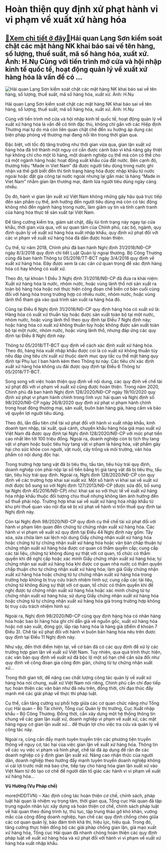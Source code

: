 Hoàn thiện quy định xử phạt hành vi vi phạm về xuất xứ hàng hóa
===============================================================

[:gift:Xem chi tiết ở đây:gift:](https://hddtvn.com/hoan-thien-quy-dinh-xu-phat-hanh-vi-vi-pham-ve-xuat-xu-hang-hoa/)Hải quan Lạng Sơn kiểm soát chặt các mặt hàng NK khai báo sai về tên hàng, số lượng, thuế suất, mã số hàng hóa, xuất xứ. Ảnh: H.Nụ Cùng với tiến trình mở cửa và hội nhập kinh tế quốc tế, hoạt động quản lý về xuất xứ hàng hóa là vấn đề có …
-----------------------------------------------------------------------------------------------------------------------------------------------------------------------------------------------------------------------------------------------





![Hải quan Lạng Sơn kiểm soát chặt các mặt hàng NK khai báo sai về tên hàng, số lượng, thuế suất, mã số hàng hóa, xuất xứ.  	Ảnh: H.Nụ](https://hddtvn.com/wp-content/uploads/2021/01/0057_11-0734_IMG_0110.jpg "Hải quan Lạng Sơn kiểm soát chặt các mặt hàng NK khai báo sai về tên hàng, số lượng, thuế suất, mã số hàng hóa, xuất xứ.  	Ảnh: H.Nụ")


Hải quan Lạng Sơn kiểm soát chặt các mặt hàng NK khai báo sai về tên hàng, số lượng, thuế suất, mã số hàng hóa, xuất xứ. Ảnh: H.Nụ



Cùng với tiến trình mở cửa và hội nhập kinh tế quốc tế, hoạt động quản lý về xuất xứ hàng hóa là vấn đề có tính đặc thù, không chỉ gắn với các Hiệp định Thương mại tự do mà còn liên quan chặt chẽ đến xu hướng áp dụng các biện pháp phòng vệ thương mại đang nổi lên trong thời gian qua.


Đặc biệt, với tốc độ tăng trưởng như thời gian vừa qua, gian lận xuất xứ hàng hóa đã trở thành một nguy cơ cần được cảnh báo vì khả năng gây thiệt hại không chỉ cho một lô hàng, một doanh nghiệp cụ thể mà còn có thể cho cả một ngành hàng hoặc hoạt động xuất khẩu của đất nước. Bên cạnh đó, thương hiệu “Made in Viet Nam” đã được người tiêu dùng trong nước ghi nhận và thế giới biết đến thì tình trạng hàng hóa được nhập khẩu từ nước ngoài hoặc đặt gia công tại nước ngoài nhưng lại gắn mác là hàng “Made in Viet Nam” nhằm gian lận thương mại, đánh lừa người tiêu dùng ngày càng nhiều.


Do đó, hành vi gian lận xuất xứ Việt Nam không những gây hậu quả trực tiếp đến sản phẩm cụ thể, ảnh hưởng đến người tiêu dùng mà còn có tác động không nhỏ đến ngành hàng trong nước, làm giảm uy tín và tính cạnh tranh của hàng hóa thực tế sản xuất tại Việt Nam.


Để tăng cường kiểm tra, giám sát chặt, đẩy lùi tình trạng này ngay tại cửa khẩu, thời gian vừa qua, với sự quan tâm của Chính phủ, các bộ, ngành, quy định quản lý về xuất xứ hàng hóa xuất nhập khẩu, quy định xử phạt đối với các vi phạm về xuất xứ hàng hóa đã dần được hoàn thiện.


Cụ thể, từ năm 2018, Chính phủ đã ban hành Nghị định 31/2018/NĐ-CP ngày 8/3/2018 quy định chi tiết Luật Quản lý ngoại thương. Bộ Công Thương cũng đã ban hành Thông tư 05/2018/TT-BCT ngày 3/4/2018 quy định về xuất xứ hàng hóa. Đây được xem là các căn cứ quan trọng để xác định hàng hóa có hay không có xuất xứ.


Theo đó, tại khoản 1 Điều 3 Nghị định 31/2018/NĐ-CP đã đưa ra khái niệm: Xuất xứ hàng hóa là nước, nhóm nước, hoặc vùng lãnh thổ nơi sản xuất ra toàn bộ hàng hóa hoặc nơi thực hiện công đoạn chế biến cơ bản cuối cùng đối với hàng hóa trong trường hợp có nhiều nước, nhóm nước, hoặc vùng lãnh thổ tham gia vào quá trình sản xuất ra hàng hóa đó.


Cũng tại Điều 6 Nghị định 31/2018/NĐ-CP quy định hàng hóa có xuất xứ là: Hàng hóa có xuất xứ thuần túy hoặc được sản xuất toàn bộ tại một nước, nhóm nước, hoặc vùng lãnh thổ theo quy định tại Điều 7 Nghị định này; hoặc hàng hóa có xuất xứ không thuần túy hoặc không được sản xuất toàn bộ tại một nước, nhóm nước, hoặc vùng lãnh thổ, nhưng đáp ứng các quy định tại Điều 8 Nghị định này.


Thông tư 05/2018/TT-BCT quy định về cách xác định xuất xứ hàng hóa. Theo đó, hàng hóa xuất nhập khẩu được coi là có xuất xứ không thuần túy nếu đáp ứng tiêu chí xuất xứ thuộc danh mục quy tắc cụ thể mặt hàng quy định tại Phụ lục I ban hành kèm theo Thông tư này. Các tiêu chí xác định xuất xứ hàng hóa không ưu đãi được quy định tại Điều 6 Thông tư 05/2018/TT-BCT.


Song song với việc hoàn thiện quy định về nội dung, các quy định về chế tài xử phạt đối với vi phạm về xuất xứ cũng được hoàn thiện. Trong năm 2020, Chính phủ đã ban hành Nghị định 128/2020/NĐ-CP ngày 19/10/2020 quy định xử phạt vi phạm hành chính trong lĩnh vực hải quan và Nghị định số 98/2020/NĐ-CP ngày 26/8/2020 quy định xử phạt vi phạm hành chính trong hoạt động thương mại, sản xuất, buôn bán hàng giả, hàng cấm và bảo vệ quyền lợi người tiêu dùng.


Theo đó, lần đầu tiên chế tài xử phạt đối với hành vi xuất nhập khẩu, kinh doanh tạm nhập, tái xuất, quá cảnh, chuyển khẩu hàng hóa giả mạo xuất xứ Việt Nam đã được quy định tại Nghị định 128/2020/NĐ-CP với mức phạt tiền cao nhất lên tới 100 triệu đồng. Ngoài ra, doanh nghiệp còn bị tịch thu tang vật vi phạm hoặc buộc tiêu hủy tang vật vi phạm là hàng hóa, vật phẩm gây hại cho sức khỏe con người, vật nuôi, cây trồng và môi trường, văn hóa phẩm có nội dung độc hại.


Trong trường hợp tang vật đã bị tiêu thụ, tẩu tán, tiêu hủy trái quy định, doanh nghiệp còn phải nộp lại số tiền bằng trị giá tang vật đã bị tiêu thụ, tẩu tán, tiêu hủy trái quy định. Ngoài ra, Nghị định 128/2020/NĐ-CP còn quy định về các trường hợp khai sai xuất xứ. Một số hành vi khai sai về xuất xứ mới được bổ sung so với Nghị định 127/2013/NĐ-CP (được sửa đổi, bổ sung tại Nghị định 45/2016/NĐ-CP) như: khai sai so với thực tế về xuất xứ hàng hóa nhập khẩu thuộc đối tượng chịu thuế nhưng không làm ảnh hưởng đến số thuế phải nộp. Trường hợp khai sai về xuất xứ hàng hóa nhập khẩu từ khu phi thuế quan vào nội địa sẽ bị xử phạt về hành vi trốn thuế quy định tại Nghị định này.


Còn tại Nghị định 98/2020/NĐ-CP quy định cụ thể chế tài xử phạt đối với hành vi phạm liên quan đến chứng từ chứng nhận xuất xứ hàng hóa. Các hành vi vi phạm về xuất xứ quy định tại Điều 44 Nghị định này gồm: Tẩy xóa, sửa chữa làm sai lệch nội dung Giấy chứng nhận xuất xứ hàng hóa hoặc chứng từ tự chứng nhận xuất xứ hàng hóa hoặc văn bản chấp thuận tự chứng nhận xuất xứ hàng hóa được cơ quan có thẩm quyền cấp; cung cấp các tài liệu, chứng từ không đúng sự thật với cơ quan, tổ chức có thẩm quyền khi đề nghị cấp hoặc xác minh Giấy chứng nhận xuất xứ hàng hóa; tự chứng nhận sai xuất xứ hàng hóa khi được cơ quan nhà nước có thẩm quyền chấp thuận cho tự chứng nhận xuất xứ hàng hóa; làm giả Giấy chứng nhận xuất xứ hàng hóa hoặc chứng từ tự chứng nhận xuất xứ hàng hóa trong trường hợp không bị truy cứu trách nhiệm hình sự; cung cấp các tài liệu, chứng từ không đúng sự thật với cơ quan, tổ chức có thẩm quyền khi đề nghị được tự chứng nhận xuất xứ hàng hóa hoặc xác minh chứng từ tự chứng nhận xuất xứ hàng hóa; sử dụng Giấy chứng nhận xuất xứ hàng hóa hoặc chứng từ tự chứng nhận xuất xứ hàng hóa giả trong trường hợp không bị truy cứu trách nhiệm hình sự.


Ngoài ra, Nghị định 98/2020/NĐ-CP cũng quy định hàng hóa có nhãn hàng hóa hoặc bao bì hàng hóa ghi chỉ dẫn giả về nguồn gốc, xuất xứ hàng hóa hoặc nơi sản xuất, đóng gói, lắp ráp hàng hóa là hàng giả (điểm đ khoản 7 Điều 3). Chế tài xử phạt đối với hành vi buôn bán hàng hóa nêu trên được quy định tại Điều 11 Nghị định này.


Như vậy, đến thời điểm hiện tại, về cơ bản đã có các quy định để xử lý các trường hợp gian lận về xuất xứ Việt Nam. Tuy nhiên, qua quá trình thực hiện, các văn bản quy định về xuất xứ đã bộc lộ một số hạn chế cần sửa đổi như quy định về công đoạn gia công đơn giản, chứng từ tự chứng nhận xuất xứ…


Trong thời gian tới, để nâng cao chất lượng công tác quản lý về xuất xứ hàng hóa nói chung, xuất xứ Việt Nam nói riêng, Chính phủ cần chỉ đạo tiếp tục hoàn thiện các văn bản như đã nêu trên, đồng thời, chỉ đạo thúc đẩy mạnh mẽ các giải pháp về thực thi pháp luật.


Cụ thể, cần tăng cường sự phối hợp giữa các cơ quan chức năng như Tổng cục Hải quan – Bộ Tài chính, Tổng cục Quản lý thị trường, Cục Xuất nhập khẩu – Bộ Công Thương. Đồng thời, cần xây dựng một hệ thống thông tin chung về các gian lận xuất xứ, doanh nghiệp vi phạm về xuất xứ, các mặt hàng nguy cơ gian lận xuất xứ… để thuận lợi cho việc tra cứu và quản lý về công tác này.


Ngoài ra, cũng cần đẩy mạnh tuyên truyền trên các phương tiện truyền thông về nguy cơ, tác hại của việc gian lận về xuất xứ hàng hóa. Thông tin về các vụ việc vi phạm và hình phạt, chế tài đã áp dụng để răn đe các doanh nghiệp có ý định gian lận xuất xứ. Nâng cao nhận thức của người dân, doanh nghiệp theo hướng đẩy mạnh tuyên truyền doanh nghiệp không vì cái lợi trước mắt mà bao che, tiếp tay cho hàng hóa gian lận xuất xứ vào Việt Nam từ đó tạo cơ chế để người dân tố giác các hành vi vi phạm về xuất xứ hàng hóa…




**Vũ Hường (Vụ Pháp chế)**



more(HDDTVN) – Xác định công tác hoàn thiện cơ chế, chính sách, pháp luật hải quan là nhiệm vụ trọng tâm, thời gian qua, Tổng cục Hải quan đã tập trung nguồn nhân lực xây dựng và hoàn thiện cơ chế, chính sách pháp luật về hải quan theo đúng trình tự, thủ tục, tập trung tháo gỡ khó khăn, vướng mắc của cộng đồng doanh nghiệp, hạn chế các quy định chồng chéo giữa các cơ quan quản lý, bảo đảm tính khả thi, hiệu lực, hiệu quả. Trong đó, tăng cường thực hiện đồng bộ các giải pháp chống gian lận, giả mạo xuất xứ hàng hóa, Tổng cục Hải quan đã nhanh chóng hoàn thiện các quy định pháp luật về xuất xứ hàng hóa và xử phạt đối với hành vi vi phạm về xuất xứ hàng hóa xuất nhập khẩu.

